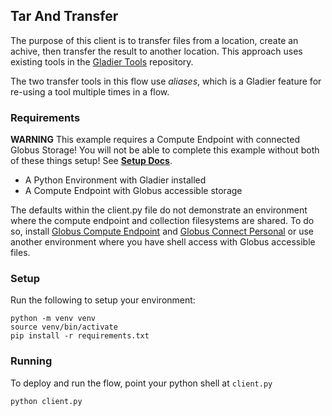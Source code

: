## Tar And Transfer

The purpose of this client is to transfer files from a location, create an achive,
then transfer the result to another location. This approach uses existing tools
in the [Gladier Tools](https://gladier.readthedocs.io/en/latest/gladier_tools/index.html)
repository.

The two transfer tools in this flow use _aliases_, which is a Gladier feature for re-using
a tool multiple times in a flow.

### Requirements

**WARNING** This example requires a Compute Endpoint with connected Globus Storage! You will
not be able to complete this example without both of these things setup! See **[Setup Docs](https://gladier.readthedocs.io/en/latest/gladier/setup.html)**.

* A Python Environment with Gladier installed
* A Compute Endpoint with Globus accessible storage

The defaults within the client.py file do not demonstrate an environment where the compute endpoint and collection filesystems are shared. To do so, install [Globus Compute Endpoint](https://funcx.readthedocs.io/en/latest/endpoints.html) and [Globus Connect Personal](https://www.globus.org/globus-connect-personal) or use another environment where you have shell access with Globus accessible files.


### Setup

Run the following to setup your environment:

```
python -m venv venv
source venv/bin/activate
pip install -r requirements.txt
```

### Running

To deploy and run the flow, point your python shell at ``client.py``

```
python client.py
```
